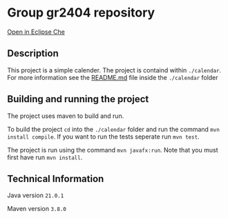 # Group gr2404 repository

[Open in Eclipse Che](https://che.stud.ntnu.no/dashboard/#/load-factory?policies.create=perclick&url=https://gitlab.stud.idi.ntnu.no/it1901/groups-2024/gr2404/gr2404)

## Description

This project is a simple calender. The project is containd within `./calendar`. For more information see the [README.md](./calendar/readme.md) file inside the `./calendar` folder

## Building and running the project

The project uses maven to build and run.

To build the project `cd` into the `./calendar` folder and run the command `mvn install compile`. If you want to run the tests seperate run `mvn test`.

The project is run using the command `mvn javafx:run`. Note that you must first have run `mvn install`.

## Technical Information

Java version `21.0.1`

Maven version `3.8.0`
